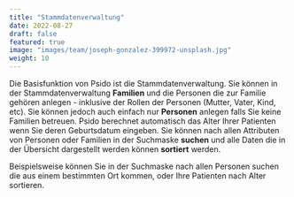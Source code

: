 ```yaml
---
title: "Stammdatenverwaltung"
date: 2022-08-27
draft: false
featured: true
image: "images/team/joseph-gonzalez-399972-unsplash.jpg"
weight: 10
---
```


Die Basisfunktion von Psido ist die Stammdatenverwaltung. Sie können in der Stammdatenverwaltung **Familien** und die Personen die zur Familie gehören anlegen - inklusive der Rollen der Personen (Mutter, Vater, Kind, etc). Sie können jedoch auch einfach nur **Personen** anlegen falls Sie keine Familien betreuen. Psido berechnet automatisch das Alter Ihrer Patienten wenn Sie deren Geburtsdatum eingeben. Sie können nach allen Attributen von Personen oder Familien in der Suchmaske **suchen** und alle Daten die in der Übersicht dargestellt werden können **sortiert** werden.

Beispielsweise können Sie in der Suchmaske nach allen Personen suchen die aus einem bestimmten Ort kommen, oder Ihre Patienten nach Alter sortieren.
